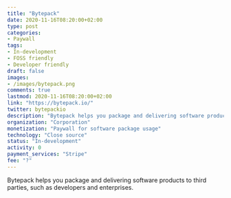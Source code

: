 ```yaml
---
title: "Bytepack"
date: 2020-11-16T08:20:00+02:00
type: post
categories:
- Paywall
tags:
- In-development
- FOSS friendly
- Developer friendly
draft: false
images:
- /images/bytepack.png
comments: true
lastmod: 2020-11-16T08:20:00+02:00
link: "https://bytepack.io/"
twitter: bytepackio
description: "Bytepack helps you package and delivering software products to third parties, such as developers and enterprises."
organization: "Corporation"
monetization: "Paywall for software package usage"
technology: "Close source"
status: "In-development"
activity: 0
payment_services: "Stripe"
fee: "?"
---
```


Bytepack helps you package and delivering software products to third parties, such as developers and enterprises.<!--more-->